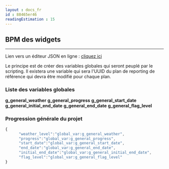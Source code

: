 ```yaml
---
layout : docs_fr
id : 88465er46
readingEstimation : 15
---
```


## BPM des widgets
------------------------

Lien vers un éditeur JSON en ligne : [cliquez ici](https://jsoneditoronline.org) 

Le principe est de créer des variables globales qui seront peuplé par le scripting. Il existera une variable qui sera l'UUID du plan de reporting de référence qui devra être modifié pour chaque plan.

### Liste des variables globales

**g_general_weather**
**g_general_progress**
**g_general_start_date**
**g_general_initial_end_date**
**g_general_end_date**
**g_general_flag_level**


### Progression générale du projet

```javascript
{      
      "weather_level":"global_var:g_general_weather",
      "progress":"global_var:g_general_progress",
      "start_date":"global_var:g_general_start_date",
      "end_date":"global_var:g_general_end_date",
      "initial_end_date":"global_var:g_general_initial_end_date",
      "flag_level":"global_var:g_general_flag_level"
}
```



